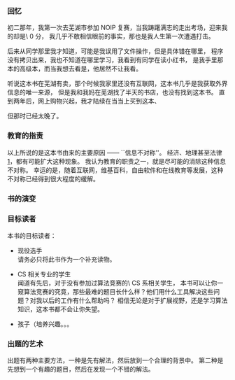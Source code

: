 ### 回忆
初二那年，我第一次去芜湖市参加 NOIP 复赛，当我踌躇满志的走出考场，迎来我的却是\ 0 分，
我几乎不敢相信眼前的事实，那也是我人生第一次遭遇打击。

后来从同学那里我才知道，可能是我误用了文件操作，但是具体错在哪里，
程序没有拷贝出来，我也不知道在哪里学习，我看到有同学在读小红书，
是我手里那本的高级本，而当我想去看是，他居然不让我看。

听说这本书在芜湖有卖，那个时候我家里还没有互联网，这本书几乎是我获取外界信息的唯一来源，
但是我和我妈在芜湖找了半天的书店，也没有找到这本书。
直到两年后，网上购物兴起，我才陆续在当当上买到这本、

但那时已经太晚了。

### 教育的指责

以上所说的是这本书由来的主要原因 —— ``信息不对称''。
经济、地理甚至法律[1]，都有可能扩大这种现象。
我认为教育的职责之一，就是尽可能的消除这种信息不对称。
幸运的是，随着互联网，维基百科，自由软件和在线教育等发展，这种不对称已经得到很大程度的缓解。

[1]: 互联网之子

### 书的演变

### 目标读者  

本书的目标读者：

+ 现役选手         
  请务必只将此书作为一个补充读物。
        
+ CS 相关专业的学生      
        闻道有先后，对于没有参加过算法竞赛的\ CS 系相关学生，
        本书可以让你一窥算法竞赛的究竟，那些最难的题目长什么样？他们用什么工具解决这些问题？对我以后的工作有什么帮助吗？
        相信无论是对于扩展视野，还是学习算法知识，这本书都不会让你失望。
        
+ 孩子（培养兴趣。。。


### 出题的艺术

出题有两种主要方法，一种是先有解法，然后放到一个合理的背景中。
第二种是先想到一个有趣的题目，然后在发现一个不错的解法。
